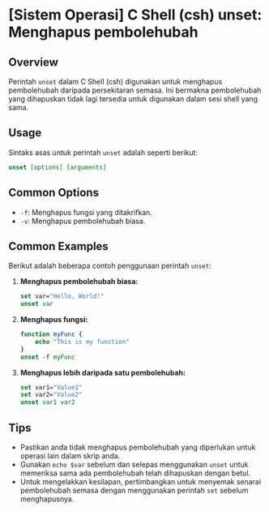 # [Sistem Operasi] C Shell (csh) unset: Menghapus pembolehubah

## Overview
Perintah `unset` dalam C Shell (csh) digunakan untuk menghapus pembolehubah daripada persekitaran semasa. Ini bermakna pembolehubah yang dihapuskan tidak lagi tersedia untuk digunakan dalam sesi shell yang sama.

## Usage
Sintaks asas untuk perintah `unset` adalah seperti berikut:

```csh
unset [options] [arguments]
```

## Common Options
- `-f`: Menghapus fungsi yang ditakrifkan.
- `-v`: Menghapus pembolehubah biasa.

## Common Examples
Berikut adalah beberapa contoh penggunaan perintah `unset`:

1. **Menghapus pembolehubah biasa:**
   ```csh
   set var="Hello, World!"
   unset var
   ```

2. **Menghapus fungsi:**
   ```csh
   function myFunc {
       echo "This is my function"
   }
   unset -f myFunc
   ```

3. **Menghapus lebih daripada satu pembolehubah:**
   ```csh
   set var1="Value1"
   set var2="Value2"
   unset var1 var2
   ```

## Tips
- Pastikan anda tidak menghapus pembolehubah yang diperlukan untuk operasi lain dalam skrip anda.
- Gunakan `echo $var` sebelum dan selepas menggunakan `unset` untuk memeriksa sama ada pembolehubah telah dihapuskan dengan betul.
- Untuk mengelakkan kesilapan, pertimbangkan untuk menyemak senarai pembolehubah semasa dengan menggunakan perintah `set` sebelum menghapusnya.